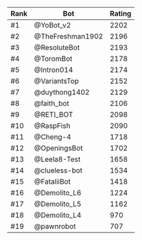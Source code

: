 Rank|Bot|Rating
---|---|---
#1|@YoBot_v2|2202
#2|@TheFreshman1902|2196
#3|@ResoluteBot|2193
#4|@ToromBot|2178
#5|@Intron014|2174
#6|@VariantsTop|2152
#7|@duythong1402|2129
#8|@faith_bot|2106
#9|@RETI_BOT|2098
#10|@RaspFish|2090
#11|@Cheng-4|1718
#12|@OpeningsBot|1702
#13|@Leela8-Test|1658
#14|@clueless-bot|1534
#15|@FataliiBot|1418
#16|@Demolito_L6|1224
#17|@Demolito_L5|1162
#18|@Demolito_L4|970
#19|@pawnrobot|707
